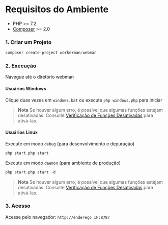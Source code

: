 # Requisitos do Ambiente

* PHP >= 7.2
* [Composer](https://getcomposer.org/) >= 2.0

### 1. Criar um Projeto

```php
composer create-project workerman/webman
```

### 2. Execução

Navegue até o diretório webman

#### Usuários Windows
Clique duas vezes em `windows.bat` ou execute `php windows.php` para iniciar

> **Nota**
> Se houver algum erro, é possível que algumas funções estejam desativadas. Consulte [Verificação de Funções Desativadas](others/disable-function-check.md) para ativá-las.

#### Usuários Linux
Execute em modo `debug` (para desenvolvimento e depuração)

```php
php start.php start
```

Execute em modo `daemon` (para ambiente de produção)

```php
php start.php start -d
```

> **Nota**
> Se houver algum erro, é possível que algumas funções estejam desativadas. Consulte [Verificação de Funções Desativadas](others/disable-function-check.md) para ativá-las.

### 3. Acesso

Acesse pelo navegador: `http://endereço IP:8787`
